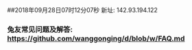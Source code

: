 ##2018年09月28日07时12分07秒 新址: 142.93.194.122
### 兔友常见问题及解答: https://github.com/wanggonging/d/blob/w/FAQ.md
